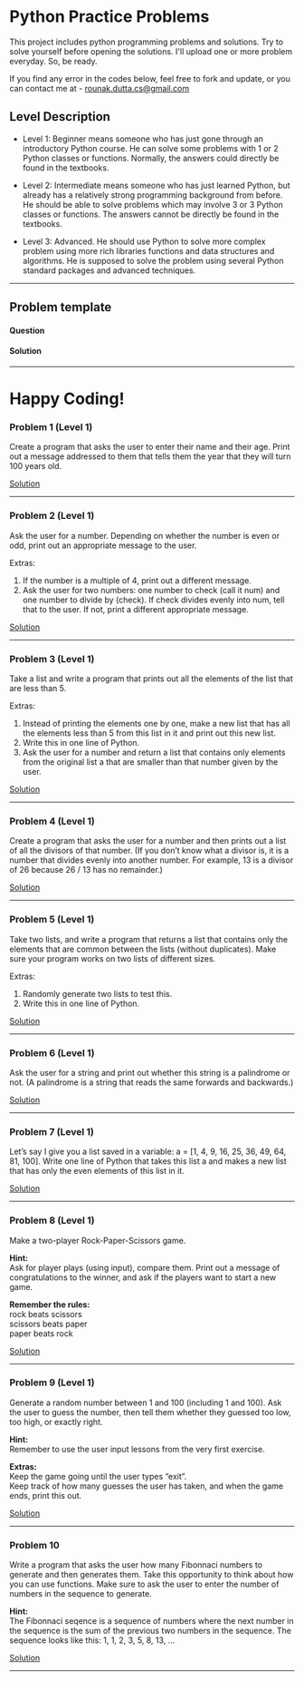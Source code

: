 # Python Practice Problems
This project includes python programming problems and solutions. Try to solve yourself before opening the solutions. I'll upload one or more problem everyday. So, be ready.

If you find any error in the codes below, feel free to fork and update, or you can contact me at - rounak.dutta.cs@gmail.com

## Level Description
- Level 1:	Beginner means someone who has just gone through an introductory Python course. He can solve some problems with 1 or 2 Python classes or functions. Normally, the answers could directly be found in the textbooks.

- Level 2:	Intermediate means someone who has just learned Python, but already has a relatively strong programming background from before. He should be able to solve problems which may involve 3 or 3 Python classes or functions. The answers cannot be directly be found in the textbooks.

- Level 3:	Advanced. He should use Python to solve more complex problem using more rich libraries functions and data structures and algorithms. He is supposed to solve the problem using several Python standard packages and advanced techniques.

---
## Problem template
#### Question
#### Solution
---

# Happy Coding!


### Problem 1 (Level 1)
Create a program that asks the user to enter their name and their age. Print out a message addressed to them that tells them the year that they will turn 100 years old.

[Solution](solutions/prac1.py)

---

### Problem 2 (Level 1)
Ask the user for a number. Depending on whether the number is even or odd, print out an appropriate message to the user.

Extras:
1. If the number is a multiple of 4, print out a different message.
2. Ask the user for two numbers: one number to check (call it num) and one number to divide by (check). If check divides evenly into num, tell that to the user. If not, print a different appropriate message.

[Solution](solutions/prac2.py)

---

### Problem 3 (Level 1)
Take a list and write a program that prints out all the elements of the list that are less than 5.

Extras:
1. Instead of printing the elements one by one, make a new list that has all the elements less than 5 from this list in it and print out this new list.
2. Write this in one line of Python.
3. Ask the user for a number and return a list that contains only elements from the original list a that are smaller than that number given by the user.

[Solution](solutions/prac3.py)

---

### Problem 4 (Level 1)
Create a program that asks the user for a number and then prints out a list of all the divisors of that number. (If you don’t know what a divisor is, it is a number that divides evenly into another number. For example, 13 is a divisor of 26 because 26 / 13 has no remainder.)

[Solution](solutions/prac4.py)

---

### Problem 5 (Level 1)
Take two lists, and write a program that returns a list that contains only the elements that are common between the lists (without duplicates). Make sure your program works on two lists of different sizes.

Extras:
1. Randomly generate two lists to test this.
2. Write this in one line of Python.

[Solution](solutions/prac5.py)

---

### Problem 6 (Level 1)
Ask the user for a string and print out whether this string is a palindrome or not. (A palindrome is a string that reads the same forwards and backwards.)

[Solution](solutions/prac6.py)

---

### Problem 7 (Level 1)
Let’s say I give you a list saved in a variable: a = [1, 4, 9, 16, 25, 36, 49, 64, 81, 100].
Write one line of Python that takes this list a and makes a new list that has only the even elements of this list in it.

[Solution](solutions/prac7.py)

---

### Problem 8 (Level 1)
Make a two-player Rock-Paper-Scissors game.

**Hint:**   
Ask for player plays (using input), compare them.
Print out a message of congratulations to the winner, and ask if the players want to start a new game.

**Remember the rules:**   
rock beats scissors   
scissors beats paper   
paper beats rock   

[Solution](solutions/prac8.py)

---

### Problem 9 (Level 1)
Generate a random number between 1 and 100 (including 1 and 100). Ask the user to guess the number, then tell them whether they guessed too low, too high, or exactly right.   

**Hint:**    
Remember to use the user input lessons from the very first exercise.

**Extras:**   
Keep the game going until the user types “exit”.   
Keep track of how many guesses the user has taken, and when the game ends, print this out.

[Solution](solutions/prac9.py)

---

### Problem 10
Write a program that asks the user how many Fibonnaci numbers to generate and then generates them. Take this opportunity to think about how you can use functions. Make sure to ask the user to enter the number of numbers in the sequence to generate.   

**Hint:**   
The Fibonnaci seqence is a sequence of numbers where the next number in the sequence is the sum of the previous two numbers in the sequence. The sequence looks like this: 1, 1, 2, 3, 5, 8, 13, …

[Solution](solutions/prac10.py)

---

